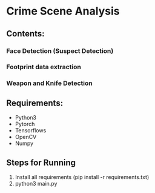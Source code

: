 # Crime Scene Analysis

## Contents:

### Face Detection (Suspect Detection)
### Footprint data extraction
### Weapon and Knife Detection

## Requirements:

<ul>
  <li>Python3</li>
  <li>Pytorch</li>
  <li>Tensorflows</li>
  <li>OpenCV</li>
  <li>Numpy</li>
</ul>

## Steps for Running
<ol>
  <li>Install all requirements (pip install -r requirements.txt)</li>
  <li>python3 main.py</li>
</ol>

